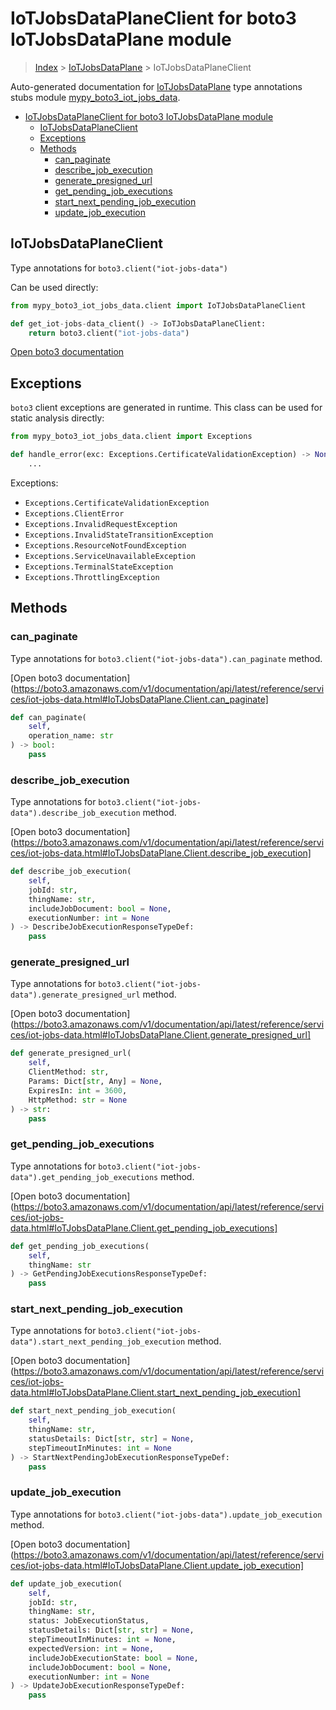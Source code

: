 # IoTJobsDataPlaneClient for boto3 IoTJobsDataPlane module

> [Index](../README.md) > [IoTJobsDataPlane](./README.md) > IoTJobsDataPlaneClient

Auto-generated documentation for [IoTJobsDataPlane](https://boto3.amazonaws.com/v1/documentation/api/latest/reference/services/iot-jobs-data.html#IoTJobsDataPlane)
type annotations stubs module [mypy_boto3_iot_jobs_data](https://pypi.org/project/mypy-boto3-iot-jobs-data/).

- [IoTJobsDataPlaneClient for boto3 IoTJobsDataPlane module](#iotjobsdataplaneclient-for-boto3-iotjobsdataplane-module)
  - [IoTJobsDataPlaneClient](#iotjobsdataplaneclient)
  - [Exceptions](#exceptions)
  - [Methods](#methods)
    - [can_paginate](#can_paginate)
    - [describe_job_execution](#describe_job_execution)
    - [generate_presigned_url](#generate_presigned_url)
    - [get_pending_job_executions](#get_pending_job_executions)
    - [start_next_pending_job_execution](#start_next_pending_job_execution)
    - [update_job_execution](#update_job_execution)

## IoTJobsDataPlaneClient

Type annotations for `boto3.client("iot-jobs-data")`

Can be used directly:

```python
from mypy_boto3_iot_jobs_data.client import IoTJobsDataPlaneClient

def get_iot-jobs-data_client() -> IoTJobsDataPlaneClient:
    return boto3.client("iot-jobs-data")
```

[Open boto3 documentation](https://boto3.amazonaws.com/v1/documentation/api/latest/reference/services/iot-jobs-data.html#IoTJobsDataPlane.Client)

## Exceptions


`boto3` client exceptions are generated in runtime. This class can be used for static analysis directly:

```python
from mypy_boto3_iot_jobs_data.client import Exceptions

def handle_error(exc: Exceptions.CertificateValidationException) -> None:
    ...
```


Exceptions:

- `Exceptions.CertificateValidationException`
- `Exceptions.ClientError`
- `Exceptions.InvalidRequestException`
- `Exceptions.InvalidStateTransitionException`
- `Exceptions.ResourceNotFoundException`
- `Exceptions.ServiceUnavailableException`
- `Exceptions.TerminalStateException`
- `Exceptions.ThrottlingException`


## Methods


### can_paginate

Type annotations for `boto3.client("iot-jobs-data").can_paginate` method.

[Open boto3 documentation](https://boto3.amazonaws.com/v1/documentation/api/latest/reference/services/iot-jobs-data.html#IoTJobsDataPlane.Client.can_paginate]

```python
def can_paginate(
    self,
    operation_name: str
) -> bool:
    pass
```

### describe_job_execution

Type annotations for `boto3.client("iot-jobs-data").describe_job_execution` method.

[Open boto3 documentation](https://boto3.amazonaws.com/v1/documentation/api/latest/reference/services/iot-jobs-data.html#IoTJobsDataPlane.Client.describe_job_execution]

```python
def describe_job_execution(
    self,
    jobId: str,
    thingName: str,
    includeJobDocument: bool = None,
    executionNumber: int = None
) -> DescribeJobExecutionResponseTypeDef:
    pass
```

### generate_presigned_url

Type annotations for `boto3.client("iot-jobs-data").generate_presigned_url` method.

[Open boto3 documentation](https://boto3.amazonaws.com/v1/documentation/api/latest/reference/services/iot-jobs-data.html#IoTJobsDataPlane.Client.generate_presigned_url]

```python
def generate_presigned_url(
    self,
    ClientMethod: str,
    Params: Dict[str, Any] = None,
    ExpiresIn: int = 3600,
    HttpMethod: str = None
) -> str:
    pass
```

### get_pending_job_executions

Type annotations for `boto3.client("iot-jobs-data").get_pending_job_executions` method.

[Open boto3 documentation](https://boto3.amazonaws.com/v1/documentation/api/latest/reference/services/iot-jobs-data.html#IoTJobsDataPlane.Client.get_pending_job_executions]

```python
def get_pending_job_executions(
    self,
    thingName: str
) -> GetPendingJobExecutionsResponseTypeDef:
    pass
```

### start_next_pending_job_execution

Type annotations for `boto3.client("iot-jobs-data").start_next_pending_job_execution` method.

[Open boto3 documentation](https://boto3.amazonaws.com/v1/documentation/api/latest/reference/services/iot-jobs-data.html#IoTJobsDataPlane.Client.start_next_pending_job_execution]

```python
def start_next_pending_job_execution(
    self,
    thingName: str,
    statusDetails: Dict[str, str] = None,
    stepTimeoutInMinutes: int = None
) -> StartNextPendingJobExecutionResponseTypeDef:
    pass
```

### update_job_execution

Type annotations for `boto3.client("iot-jobs-data").update_job_execution` method.

[Open boto3 documentation](https://boto3.amazonaws.com/v1/documentation/api/latest/reference/services/iot-jobs-data.html#IoTJobsDataPlane.Client.update_job_execution]

```python
def update_job_execution(
    self,
    jobId: str,
    thingName: str,
    status: JobExecutionStatus,
    statusDetails: Dict[str, str] = None,
    stepTimeoutInMinutes: int = None,
    expectedVersion: int = None,
    includeJobExecutionState: bool = None,
    includeJobDocument: bool = None,
    executionNumber: int = None
) -> UpdateJobExecutionResponseTypeDef:
    pass
```



